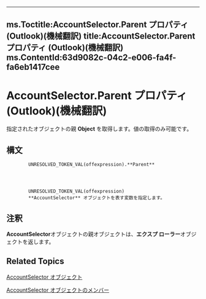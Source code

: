 

---
ms.Toctitle:AccountSelector.Parent プロパティ (Outlook)(機械翻訳)
title:AccountSelector.Parent プロパティ (Outlook)(機械翻訳)
ms.ContentId:63d9082c-04c2-e006-fa4f-fa6eb1417cee
---
# AccountSelector.Parent プロパティ (Outlook)(機械翻訳)




指定されたオブジェクトの親 **Object** を取得します。値の取得のみ可能です。

## 構文

            UNRESOLVED_TOKEN_VAL(offexpression).**Parent**




            UNRESOLVED_TOKEN_VAL(offexpression)
            **AccountSelector** オブジェクトを表す変数を指定します。



## 注釈
**AccountSelector**オブジェクトの親オブジェクトは、**エクスプ ローラー**オブジェクトを返します。



## Related Topics

[AccountSelector オブジェクト](846f176e-5680-a214-7624-75f3a524c989.md)

[AccountSelector オブジェクトのメンバー](cee14ad4-2d90-eef1-efb0-64b0fb8a912f.md)




